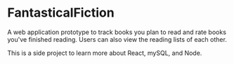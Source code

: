 # FantasticalFiction

A web application prototype to track books you plan to read and rate books you've finished reading. Users can also view the reading lists of each other. 

This is a side project to learn more about React, mySQL, and Node.
